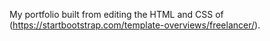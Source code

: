 My portfolio built from editing the HTML and CSS of (https://startbootstrap.com/template-overviews/freelancer/).